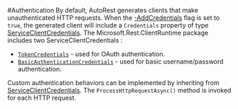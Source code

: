 #Authentication
By default, AutoRest generates clients that make unauthenticated HTTP requests. When the [-AddCredentials](cli.md) flag is set to `true`, the generated client will include a `Credentials` property of type [ServiceClientCredentials](../Microsoft.Rest/ClientRuntime/ServiceClientCredentials.cs). The Microsoft.Rest.ClientRuntime package includes two ServiceClientCredentials : 

 * [`TokenCredentials`](../Microsoft.Rest/ClientRuntime/TokenCredentials.cs) - used for OAuth authentication.
 * [`BasicAuthenticationCredentials`](../Microsoft.Rest/ClientRuntime/BasicAuthenticationCredentials.cs) - used for basic username/password authentication.

Custom authentication behaviors can be implemented by inheriting from [ServiceClientCredentials](../Microsoft.Rest/ClientRuntime/ServiceClientCredentials.cs). The `ProcessHttpRequestAsync()` method is invoked for each HTTP request.